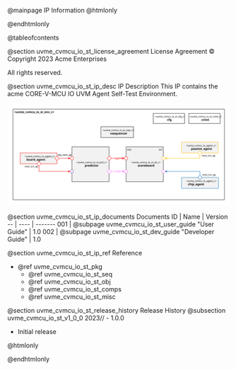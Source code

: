 @mainpage IP Information
@htmlonly
<div class="autonumbering">
@endhtmlonly


@tableofcontents


@section uvme_cvmcu_io_st_license_agreement License Agreement
© Copyright 2023 Acme Enterprises

All rights reserved.


@section uvme_cvmcu_io_st_ip_desc IP Description
This IP contains the acme CORE-V-MCU IO UVM Agent Self-Test Environment.

![CORE-V-MCU IO UVM Agent Self-Test Environment Block Diagram](env_block_diagram.svg)


@section uvme_cvmcu_io_st_ip_documents Documents
ID | Name | Version
-- | ---- | -------
001 | @subpage uvme_cvmcu_io_st_user_guide "User Guide" | 1.0
002 | @subpage uvme_cvmcu_io_st_dev_guide "Developer Guide" | 1.0


@section uvme_cvmcu_io_st_ip_ref Reference
 * @ref uvme_cvmcu_io_st_pkg
   * @ref uvme_cvmcu_io_st_seq
   * @ref uvme_cvmcu_io_st_obj
   * @ref uvme_cvmcu_io_st_comps
   * @ref uvme_cvmcu_io_st_misc


@section uvme_cvmcu_io_st_release_history Release History
@subsection uvme_cvmcu_io_st_v1_0_0 2023// - 1.0.0
- Initial release


@htmlonly
</div>
@endhtmlonly